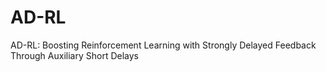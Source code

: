 # AD-RL
AD-RL: Boosting Reinforcement Learning with Strongly Delayed Feedback Through Auxiliary Short Delays
